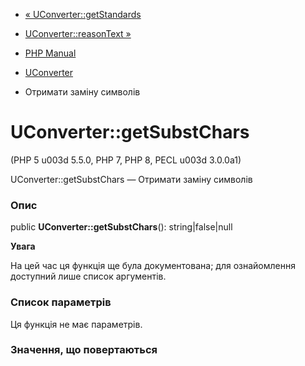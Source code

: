 - [« UConverter::getStandards](uconverter.getstandards.md)
- [UConverter::reasonText »](uconverter.reasontext.md)

- [PHP Manual](index.md)
- [UConverter](class.uconverter.md)
- Отримати заміну символів

# UConverter::getSubstChars

(PHP 5 u003d 5.5.0, PHP 7, PHP 8, PECL u003d 3.0.0a1)

UConverter::getSubstChars — Отримати заміну символів

### Опис

public **UConverter::getSubstChars**(): string\|false\|null

**Увага**

На цей час ця функція ще була документована; для
ознайомлення доступний лише список аргументів.

### Список параметрів

Ця функція не має параметрів.

### Значення, що повертаються
